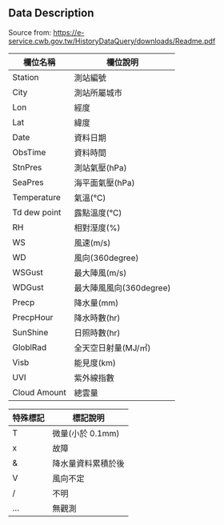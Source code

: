 ## Data Description
Source from: https://e-service.cwb.gov.tw/HistoryDataQuery/downloads/Readme.pdf

| 欄位名稱         | 欄位說明              |
| ------------ | ----------------- |
| Station      | 測站編號              |
| City         | 測站所屬城市            |
| Lon          | 經度                |
| Lat          | 緯度                |
| Date         | 資料日期              |
| ObsTime      | 資料時間              |
| StnPres      | 測站氣壓(hPa)         |
| SeaPres      | 海平面氣壓(hPa)        |
| Temperature  | 氣溫(℃)             |
| Td dew point | 露點溫度(℃)           |
| RH           | 相對溼度(%)           |
| WS           | 風速(m/s)           |
| WD           | 風向(360degree)     |
| WSGust       | 最大陣風(m/s)         |
| WDGust       | 最大陣風風向(360degree) |
| Precp        | 降水量(mm)           |
| PrecpHour    | 降水時數(hr)          |
| SunShine     | 日照時數(hr)          |
| GloblRad     | 全天空日射量(MJ/㎡)      |
| Visb         | 能見度(km)           |
| UVI          | 紫外線指數             |
| Cloud Amount | 總雲量               |

| 特殊標記 | 標記說明         |
| ---- | ------------ |
| T    | 微量(小於 0.1mm) |
| x    | 故障           |
| &    | 降水量資料累積於後    |
| V    | 風向不定         |
| /    | 不明           |
| …    | 無觀測          |

